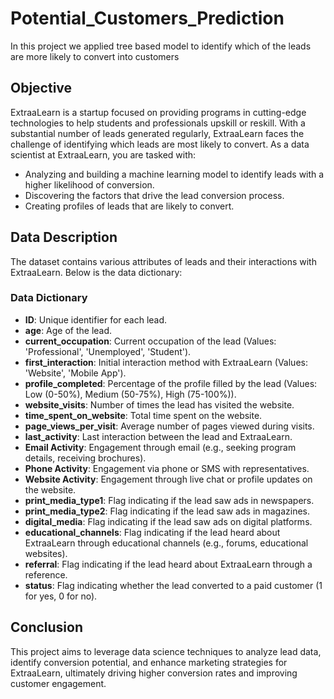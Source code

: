 # Potential_Customers_Prediction

In this project we applied tree based model to identify which of the leads are more likely to convert into customers 

## Objective
ExtraaLearn is a startup focused on providing programs in cutting-edge technologies to help students and professionals upskill or reskill. With a substantial number of leads generated regularly, ExtraaLearn faces the challenge of identifying which leads are most likely to convert. As a data scientist at ExtraaLearn, you are tasked with:

- Analyzing and building a machine learning model to identify leads with a higher likelihood of conversion.
- Discovering the factors that drive the lead conversion process.
- Creating profiles of leads that are likely to convert.

## Data Description
The dataset contains various attributes of leads and their interactions with ExtraaLearn. Below is the data dictionary:

### Data Dictionary
- **ID**: Unique identifier for each lead.
- **age**: Age of the lead.
- **current_occupation**: Current occupation of the lead (Values: 'Professional', 'Unemployed', 'Student').
- **first_interaction**: Initial interaction method with ExtraaLearn (Values: 'Website', 'Mobile App').
- **profile_completed**: Percentage of the profile filled by the lead (Values: Low (0-50%), Medium (50-75%), High (75-100%)).
- **website_visits**: Number of times the lead has visited the website.
- **time_spent_on_website**: Total time spent on the website.
- **page_views_per_visit**: Average number of pages viewed during visits.
- **last_activity**: Last interaction between the lead and ExtraaLearn.
- **Email Activity**: Engagement through email (e.g., seeking program details, receiving brochures).
- **Phone Activity**: Engagement via phone or SMS with representatives.
- **Website Activity**: Engagement through live chat or profile updates on the website.
- **print_media_type1**: Flag indicating if the lead saw ads in newspapers.
- **print_media_type2**: Flag indicating if the lead saw ads in magazines.
- **digital_media**: Flag indicating if the lead saw ads on digital platforms.
- **educational_channels**: Flag indicating if the lead heard about ExtraaLearn through educational channels (e.g., forums, educational websites).
- **referral**: Flag indicating if the lead heard about ExtraaLearn through a reference.
- **status**: Flag indicating whether the lead converted to a paid customer (1 for yes, 0 for no).

## Conclusion
This project aims to leverage data science techniques to analyze lead data, identify conversion potential, and enhance marketing strategies for ExtraaLearn, ultimately driving higher conversion rates and improving customer engagement.
